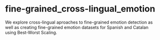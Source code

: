 # fine-grained_cross-lingual_emotion
We explore cross-lingual aproaches to fine-grained emotion detection as well as creating fine-grained emotion datasets for Spanish and Catalan using Best-Worst Scaling.
